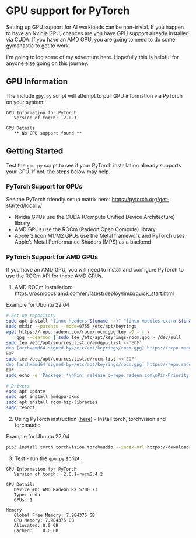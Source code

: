 # GPU support for PyTorch

Setting up GPU support for AI workloads can be non-trivial. If you happen to have an Nvidia GPU, chances are you have GPU support already installed via CUDA. If you have an AMD GPU, you are going to need to do some gymanastic to get to work. 

I'm going to log some of my adventure here. Hopefully this is helpful for anyone else going on this journey.

## GPU Information

The include `gpy.py` script will attempt to pull GPU information via PyTorch on your system:

```
GPU Information for PyTorch
   Version of torch:  2.0.1

GPU Details
   ** No GPU support found **
```

## Getting Started

Test the `gpu.py` script to see if your PyTorch installation already supports your GPU. If not, the steps below may help.

### PyTorch Support for GPUs

See the PyTorch friendly setup matrix here: https://pytorch.org/get-started/locally/

* Nvidia GPUs use the CUDA (Compute Unified Device Architecture) library
* AMD GPUs use the ROCm (Radeon Open Compute) library
* Apple Silicon M1/M2 GPUs use the Metal framework and PyTorch uses Apple’s Metal Performance Shaders (MPS) as a backend

### PyTorch Support for AMD GPUs

If you have an AMD GPU, you will need to install and configure PyTorch to use the ROCm API for these AMD GPUs.

1. AMD ROCm Installation: https://rocmdocs.amd.com/en/latest/deploy/linux/quick_start.html

Example for Ubuntu 22.04
```bash
# Set up repository
sudo apt install "linux-headers-$(uname -r)" "linux-modules-extra-$(uname -r)"
sudo mkdir --parents --mode=0755 /etc/apt/keyrings
wget https://repo.radeon.com/rocm/rocm.gpg.key -O - | \
    gpg --dearmor | sudo tee /etc/apt/keyrings/rocm.gpg > /dev/null
sudo tee /etc/apt/sources.list.d/amdgpu.list <<'EOF'
deb [arch=amd64 signed-by=/etc/apt/keyrings/rocm.gpg] https://repo.radeon.com/amdgpu/latest/ubuntu jammy main
EOF
sudo tee /etc/apt/sources.list.d/rocm.list <<'EOF'
deb [arch=amd64 signed-by=/etc/apt/keyrings/rocm.gpg] https://repo.radeon.com/rocm/apt/debian jammy main
EOF
sudo echo -e 'Package: *\nPin: release o=repo.radeon.com\nPin-Priority: 600' | sudo tee /etc/apt/preferences.d/rocm-pin-600

# Drivers
sudo apt update
sudo apt install amdgpu-dkms
sudo apt install rocm-hip-libraries
sudo reboot
```

2. Using PyTorch instruction ([here](https://pytorch.org/get-started/locally/)) - Install torch, torchvision and torchaudio

Example for Ubuntu 22.04
```bash
pip3 install torch torchvision torchaudio --index-url https://download.pytorch.org/whl/rocm5.4.2
```

3. Test - run the `gpu.py` script.

```
GPU Information for PyTorch
   Version of torch:  2.0.1+rocm5.4.2

GPU Details
   Device #0: AMD Radeon RX 5700 XT
   Type: cuda
   GPUs: 1

Memory
   Global Free Memory: 7.984375 GB
   GPU Memory: 7.984375 GB
   Allocated: 0.0 GB
   Cached:    0.0 GB
```
